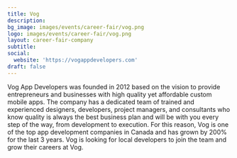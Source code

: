 ```yaml
---
title: Vog
description: 
bg_image: images/events/career-fair/vog.png
logo: images/events/career-fair/vog.png
layout: career-fair-company
subtitle: 
social:
  website: 'https://vogappdevelopers.com'
draft: false
---
```

Vog App Developers was founded in 2012 based on the vision to provide entrepreneurs
and businesses with high quality yet affordable custom mobile apps. The company
has a dedicated team of trained and experienced designers, developers, project managers, and consultants who know quality is always the best business plan and will be with you every step of the way, from development to execution. For this reason, Vog is one of the top app development companies in Canada and has grown by 200% for the last 3 years. Vog is looking for local developers to join the team and grow their careers at Vog.
